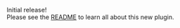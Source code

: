 Initial release!  
Please see the [README](https://github.com/joescii/sbt-js-test#sbt-js-test) to learn all about this new plugin.
